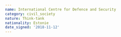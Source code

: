 ```yaml
---
name: International Centre for Defence and Security 
category: civil_society
nature: Think-tank
nationality: Estonie
date_signed: '2018-11-12'
---
```

    